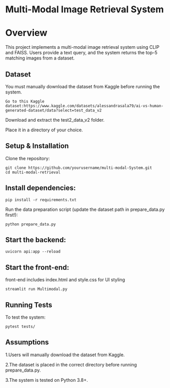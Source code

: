 # Multi-Modal Image Retrieval System

# Overview

This project implements a multi-modal image retrieval system using CLIP and FAISS. Users provide a text query, and the system returns the top-5 matching images from a dataset.

## Dataset

You must manually download the dataset from Kaggle before running the system.

`Go to this Kaggle dataset:https://www.kaggle.com/datasets/alessandrasala79/ai-vs-human-generated-dataset/data?select=test_data_v2`

Download and extract the test2_data_v2 folder.

Place it in a directory of your choice.

## Setup & Installation

Clone the repository:

`git clone https://github.com/yourusername/multi-modal-System.git`
  <br>`cd multi-modal-retrieval`

## Install dependencies:

`pip install -r requirements.txt`

Run the data preparation script (update the dataset path in prepare_data.py first!):

`python prepare_data.py`

## Start the backend:

`uvicorn api:app --reload`

## Start the front-end:
front-end includes index.html and style.css for UI styling

`streamlit run Multimodal.py`

## Running Tests

To test the system:

`pytest tests/`

## Assumptions

1.Users will manually download the dataset from Kaggle.

2.The dataset is placed in the correct directory before running prepare_data.py.

3.The system is tested on Python 3.8+.




